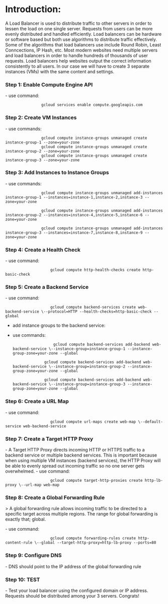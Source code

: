 <h1>Introduction:</h1>

A Load Balancer is used to distribute traffic to other servers in order to lessen the load on one single server. Requests from users can be more evenly distributed and handled efficiently. Load balancers can be hardware or software based but both use algorithms to distribute traffic effectively. Some of the algorithms that load balancers use include Round Robin, Least Conncections, IP Hash, etc. Most modern websites need multiple servers and load balancers in order to handle hundreds of thousands of user requests. Load balancers help websites output the correct information consistently to all users. In our case we will have to create 3 separate instances (VMs) with the same content and settings. 

<h3>Step 1: Enable Compute Engine API</h3>
- use command:			
 
 					gcloud services enable compute.googleapis.com

<h3>Step 2: Create VM Instances</h3>
- use commands: 
 
					gcloud compute instance-groups unmanaged create instance-group-1 --zone=your-zone
					gcloud compute instance-groups unmanaged create instance-group-2 --zone=your-zone
					gcloud compute instance-groups unmanaged create instance-group-3 --zone=your-zone

<h3>Step 3: Add Instances to Instance Groups</h3> 
- use commands:
 
					gcloud compute instance-groups unmanaged add-instances instance-group-1 --instances=instance-1,instance-2,instance-3 --zone=your-zone
	
					gcloud compute instance-groups unmanaged add-instances instance-group-2 --instances=instance-4,instance-5,instance-6 --zone=your-zone

					gcloud compute instance-groups unmanaged add-instances instance-group-3 --instances=instance-7,instance-8,instance-9 --zone=your-zone

<h3>Step 4: Create a Health Check</h3>
- use command: 
					
     					gcloud compute http-health-checks create http-basic-check

<h3>Step 5: Create a Backend Service</h3>
- use command: 
					
     					gcloud compute backend-services create web-backend-service \--protocol=HTTP --health-checks=http-basic-check --global

- add instance groups to the backend service:
- use commands: 
					
     					gcloud compute backend-services add-backend web-backend-service \--instance-group=instance-group-1 --instance-group-zone=your-zone --global

					gcloud compute backend-services add-backend web-backend-service \--instance-group=instance-group-2 --instance-group-zone=your-zone --global

					gcloud compute backend-services add-backend web-backend-service \--instance-group=instance-group-3 --instance-group-zone=your-zone --global

<h3>Step 6: Create a URL Map</h3>
- use command: 
					
     					gcloud compute url-maps create web-map \--default-service web-backend-service

<h3>Step 7: Create a Target HTTP Proxy</h3>
- A Target HTTP Proxy directs incoming HTTP or HTTPS traffic to a backend service or multiple backend services. This is important because when using multiple VM instances (backend services), the HTTP Proxy will be able to evenly spread out incoming traffic so no one server gets overwhelmed. 
- use command: 
					
     					gcloud compute target-http-proxies create http-lb-proxy \--url-map web-map

<h3>Step 8: Create a Global Forwarding Rule</h3>
> A global forwarding rule allows incoming traffic to be directed to a specific target across multiple regions. The range for global forwarding is exactly that; global. 
<P></P>
- use command: 
					
     					gcloud compute forwarding-rules create http-content-rule \--global --target-http-proxy=http-lb-proxy --ports=80

<h3>Step 9: Configure DNS</h3>
- DNS should point to the IP address of the global forwarding rule 
	
<h3>Step 10: TEST</h3>
- Test your load balancer using the configured domain or IP address. Requests should be distributed among your 3 servers. Congrats!
